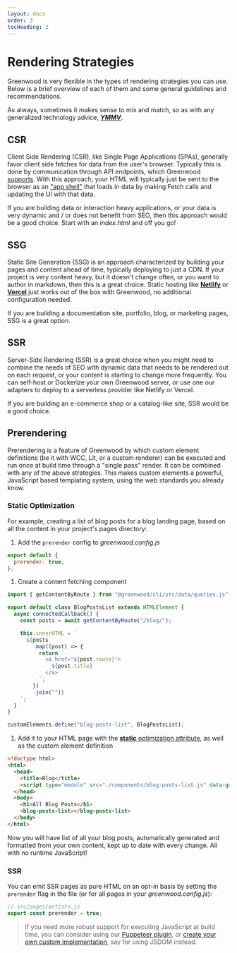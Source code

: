 ```yaml
---
layout: docs
order: 3
tocHeading: 2
---
```


# Rendering Strategies

Greenwood is very flexible in the types of rendering strategies you can use. Below is a brief overview of each of them and some general guidelines and recommendations.

As always, sometimes it makes sense to mix and match, so as with any generalized technology advice, [_**YMMV**_](https://en.wiktionary.org/wiki/your_mileage_may_vary).

## CSR

Client Side Rendering (CSR), like Single Page Applications (SPAs), generally favor client side fetches for data from the user's browser. Typically this is done by communication through API endpoints, which Greenwood [supports](/docs/pages/api-routes/). With this approach, your HTML will typically just be sent to the browser as an ["app shell"](https://developer.chrome.com/blog/app-shell) that loads in data by making Fetch calls and updating the UI with that data.

If you are building data or interaction heavy applications, or your data is very dynamic and / or does not benefit from SEO, then this approach would be a good choice. Start with an _index.html_ and off you go!

## SSG

Static Site Generation (SSG) is an approach characterized by building your pages and content ahead of time, typically deploying to just a CDN. If your project is very content heavy, but it doesn't change often, or you want to author in markdown, then this is a great choice. Static hosting like [**Netlify**](/guides/hosting/netlify/) or [**Vercel**](/guides/hosting/netlify/) just works out of the box with Greenwood, no additional configuration needed.

If you are building a documentation site, portfolio, blog, or marketing pages, SSG is a great option.

## SSR

Server-Side Rendering (SSR) is a great choice when you might need to combine the needs of SEO with dynamic data that needs to be rendered out on each request, or your content is starting to change more frequently. You can self-host or Dockerize your own Greenwood server, or use one our adapters to deploy to a serverless provider like Netlify or Vercel.

If you are building an e-commerce shop or a catalog-like site, SSR would be a good choice.

## Prerendering

Prerendering is a feature of Greenwood by which custom element definitions (be it with WCC, Lit, or a custom renderer) can be executed and run once at build time through a "single pass" render. It can be combined with any of the above strategies. This makes custom elements a powerful, JavaScript based templating system, using the web standards you already know.

### Static Optimization

For example, creating a list of blog posts for a blog landing page, based on all the content in your project's pages directory:

<!-- Prettier has a hard time indenting lists with code fences I guess... :/ -->
<!-- https://github.com/prettier/prettier/issues/3459 -->
<!-- prettier-ignore-start -->
1. Add the `prerender` config to _greenwood.config.js_

  ```js
  export default {
    prerender: true,
  };
  ```

1. Create a content fetching component

  ```js
  import { getContentByRoute } from "@greenwood/cli/src/data/queries.js";

  export default class BlogPostsList extends HTMLElement {
    async connectedCallback() {
      const posts = await getContentByRoute("/blog/");

      this.innerHTML = `
        ${posts
          .map((post) => {
            return `
              <a href="${post.route}">
                ${post.title}
              </a>
            `;
          })
          .join("")}
      `;
    }
  }

  customElements.define("blog-posts-list", BlogPostsList);
  ```

1. Add it to your HTML page with the [**static** optimization attribute](/docs/reference/configuration/#optimization), as well as the custom element definition

  ```html
  <!doctype html>
  <html>
    <head>
      <title>Blog</title>
      <script type="module" src="./components/blog-posts-list.js" data-gwd-opt="static"></script>
    </head>
    <body>
      <h1>All Blog Posts</h1>
      <blog-posts-list></blog-posts-list>
    </body>
  </html>
  ```
<!-- prettier-ignore-end -->

Now you will have list of all your blog posts, automatically generated and formatted from your own content, kept up to date with every change. All with no runtime JavaScript!

### SSR

You can emit SSR pages as pure HTML on an opt-in basis by setting the `prerender` flag in the file (or for all pages in your _greenwood.config.js_):

```js
// src/pages/artists.js
export const prerender = true;
```

> If you need more robust support for executing JavaScript at build time, you can consider using our [Puppeteer plugin](https://github.com/ProjectEvergreen/greenwood/tree/master/packages/plugin-renderer-puppeteer), or [create your own custom implementation](http://localhost:1984/docs/reference/plugins-api/#custom-implementation), say for using JSDOM instead.
